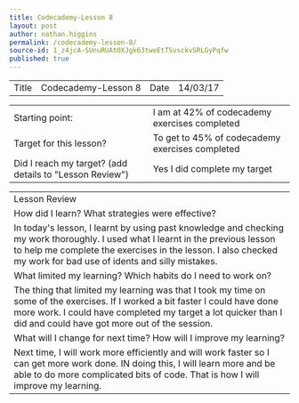 ```yaml
---
title: Codecademy-Lesson 8
layout: post
author: nathan.higgins
permalink: /codecademy-lesson-8/
source-id: 1_z4jcA-SUnuRUAtOXJgk63tweEtTSvsckvSRLGyPqfw
published: true
---
```

<table>
  <tr>
    <td>Title</td>
    <td>Codecademy-Lesson 8</td>
    <td>Date</td>
    <td>14/03/17</td>
  </tr>
</table>


<table>
  <tr>
    <td>Starting point:</td>
    <td>I am at 42% of codecademy exercises completed</td>
  </tr>
  <tr>
    <td>Target for this lesson?</td>
    <td>To get to 45% of codecademy exercises completed</td>
  </tr>
  <tr>
    <td>Did I reach my target? 
(add details to "Lesson Review")</td>
    <td> Yes I did complete my target</td>
  </tr>
</table>


<table>
  <tr>
    <td>Lesson Review</td>
  </tr>
  <tr>
    <td>How did I learn? What strategies were effective? </td>
  </tr>
  <tr>
    <td>In today's lesson, I learnt by using past knowledge and checking my work thoroughly. I used what I learnt in the previous lesson to help me complete the exercises in the lesson. I also checked my work for bad use of idents and silly mistakes.</td>
  </tr>
  <tr>
    <td>What limited my learning? Which habits do I need to work on? </td>
  </tr>
  <tr>
    <td>The thing that limited my learning was that I took my time on some of the exercises. If I worked a bit faster I could have done more work. I could have completed my target a lot quicker than I did and could have got more out of the session.</td>
  </tr>
  <tr>
    <td>What will I change for next time? How will I improve my learning?</td>
  </tr>
  <tr>
    <td>Next time, I will work more efficiently and will work faster so I can get more work done. IN doing this, I will learn more and be able to do more complicated bits of code. That is how I will improve my learning.</td>
  </tr>
</table>


